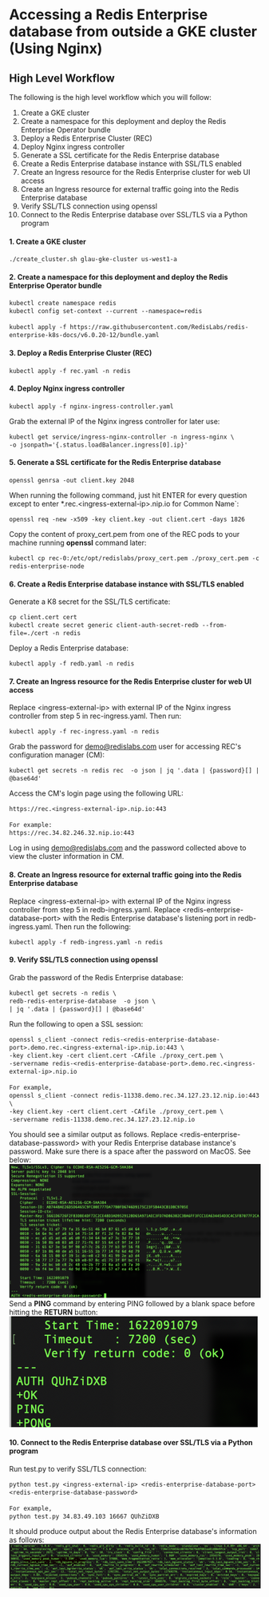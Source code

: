 # Accessing a Redis Enterprise database from outside a GKE cluster (Using Nginx)

## High Level Workflow
The following is the high level workflow which you will follow:
1. Create a GKE cluster
2. Create a namespace for this deployment and deploy the Redis Enterprise Operator bundle
3. Deploy a Redis Enterprise Cluster (REC)
4. Deploy Nginx ingress controller
5. Generate a SSL certificate for the Redis Enterprise database
6. Create a Redis Enterprise database instance with SSL/TLS enabled
7. Create an Ingress resource for the Redis Enterprise cluster for web UI access
8. Create an Ingress resource for external traffic going into the Redis Enterprise database
9. Verify SSL/TLS connection using openssl
10. Connect to the Redis Enterprise database over SSL/TLS via a Python program


#### 1. Create a GKE cluster
```
./create_cluster.sh glau-gke-cluster us-west1-a
```


#### 2. Create a namespace for this deployment and deploy the Redis Enterprise Operator bundle
```
kubectl create namespace redis
kubectl config set-context --current --namespace=redis

kubectl apply -f https://raw.githubusercontent.com/RedisLabs/redis-enterprise-k8s-docs/v6.0.20-12/bundle.yaml
```


#### 3. Deploy a Redis Enterprise Cluster (REC)
```
kubectl apply -f rec.yaml -n redis
```


#### 4. Deploy Nginx ingress controller
```
kubectl apply -f nginx-ingress-controller.yaml
```
Grab the external IP of the Nginx ingress controller for later use:
```
kubectl get service/ingress-nginx-controller -n ingress-nginx \
-o jsonpath='{.status.loadBalancer.ingress[0].ip}'
```


#### 5. Generate a SSL certificate for the Redis Enterprise database
```
openssl genrsa -out client.key 2048
```
When running the following command, just hit ENTER for every question except to enter *.rec.&lt;ingress-external-ip&gt;.nip.io for Common Name`:
```
openssl req -new -x509 -key client.key -out client.cert -days 1826
```
Copy the content of proxy_cert.pem from one of the REC pods to your machine running **openssl** command later:
```
kubectl cp rec-0:/etc/opt/redislabs/proxy_cert.pem ./proxy_cert.pem -c redis-enterprise-node
```


#### 6. Create a Redis Enterprise database instance with SSL/TLS enabled
Generate a K8 secret for the SSL/TLS certificate:
```
cp client.cert cert
kubectl create secret generic client-auth-secret-redb --from-file=./cert -n redis
```
Deploy a Redis Enterprise database:
```
kubectl apply -f redb.yaml -n redis
```


#### 7. Create an Ingress resource for the Redis Enterprise cluster for web UI access
Replace &lt;ingress-external-ip&gt; with external IP of the Nginx ingress controller from step 5 in rec-ingress.yaml. Then run:
```
kubectl apply -f rec-ingress.yaml -n redis
```
Grab the password for demo@redislabs.com user for accessing REC's configuration manager (CM):
```
kubectl get secrets -n redis rec  -o json | jq '.data | {password}[] | @base64d'
```
Access the CM's login page using the following URL:
```
https://rec.<ingress-external-ip>.nip.io:443

For example:
https://rec.34.82.246.32.nip.io:443
```
Log in using demo@redislabs.com and the password collected above to view the cluster information in CM.



#### 8. Create an Ingress resource for external traffic going into the Redis Enterprise database
Replace &lt;ingress-external-ip&gt; with external IP of the Nginx ingress controller from step 5 in redb-ingress.yaml.
Replace &lt;redis-enterprise-database-port&gt; with the Redis Enterprise database's listening port in redb-ingress.yaml.
Then run the following: 
```
kubectl apply -f redb-ingress.yaml -n redis
```


#### 9. Verify SSL/TLS connection using openssl
Grab the password of the Redis Enterprise database:
```
kubectl get secrets -n redis \
redb-redis-enterprise-database  -o json \
| jq '.data | {password}[] | @base64d'
```
Run the following to open a SSL session:
```
openssl s_client -connect redis-<redis-enterprise-database-port>.demo.rec.<ingress-external-ip>.nip.io:443 \
-key client.key -cert client.cert -CAfile ./proxy_cert.pem \
-servername redis-<redis-enterprise-database-port>.demo.rec.<ingress-external-ip>.nip.io

For example,
openssl s_client -connect redis-11338.demo.rec.34.127.23.12.nip.io:443 \
-key client.key -cert client.cert -CAfile ./proxy_cert.pem \
-servername redis-11338.demo.rec.34.127.23.12.nip.io
``` 
You should see a similar output as follows. Replace &lt;redis-enterprise-database-password&gt; with your Redis Enterprise database instance's password. Make sure there is a space after the password on MacOS. See below:
![openssl auth](./img/openssl_auth.png)
Send a **PING** command by entering PING followed by a blank space before hitting the **RETURN** button:
![openssl ping](./img/openssl_auth_ping.png)


#### 10. Connect to the Redis Enterprise database over SSL/TLS via a Python program
Run test.py to verify SSL/TLS connection:
```
python test.py <ingress-external-ip> <redis-enterprise-database-port> <redis-enterprise-database-password>

For example,
python test.py 34.83.49.103 16667 QUhZiDXB 
```
It should produce output about the Redis Enterprise database's information as follows:
![bdb info output](./img/test-py.png)
